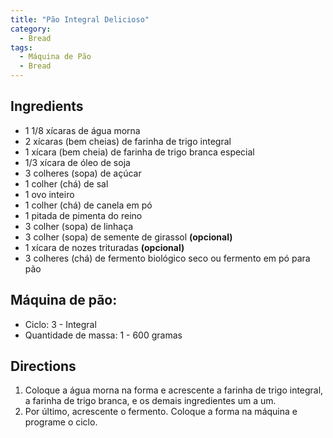 ```yaml
---
title: "Pão Integral Delicioso"
category:
  - Bread
tags:
  - Máquina de Pão
  - Bread
---
```


## Ingredients
* 1 1/8 xícaras de água morna
* 2 xícaras (bem cheias) de farinha de trigo integral
* 1 xícara (bem cheia) de farinha de trigo branca especial
* 1/3 xícara de óleo de soja
* 3 colheres (sopa) de açúcar
* 1 colher (chá) de sal
* 1 ovo inteiro
* 1 colher (chá) de canela em pó
* 1 pitada de pimenta do reino
* 3 colher (sopa) de linhaça
* 3 colher (sopa) de semente de girassol **(opcional)**
* 1 xícara de nozes trituradas **(opcional)**
* 3 colheres (chá) de fermento biológico seco ou fermento em pó para pão

## Máquina de pão:
* Ciclo: 3 - Integral
* Quantidade de massa: 1 - 600 gramas

## Directions
1. Coloque a água morna na forma e acrescente a farinha de trigo integral, a farinha de trigo branca, e os demais ingredientes um a um.
2. Por último, acrescente o fermento. Coloque a forma na máquina e programe o ciclo.
